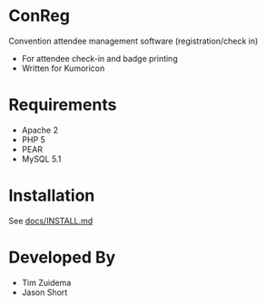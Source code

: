 ConReg
======

Convention attendee management software (registration/check in)

- For attendee check-in and badge printing
- Written for Kumoricon 


Requirements
============

- Apache 2
- PHP 5
- PEAR
- MySQL 5.1


Installation
============

See [docs/INSTALL.md](docs/INSTALL.md)


Developed By
=============

- Tim Zuidema
- Jason Short
